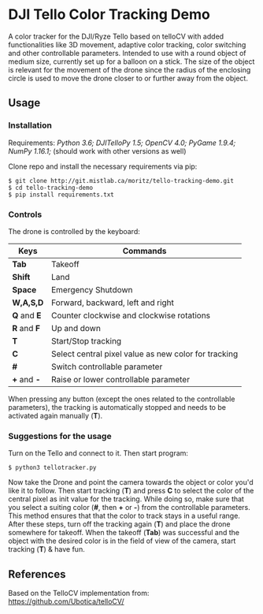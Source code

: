 # DJI Tello Color Tracking Demo

A color tracker for the DJI/Ryze Tello based on telloCV with added functionalities like 3D movement, adaptive color tracking, color switching and other controllable parameters. Intended to use with a round object of medium size, currently set up for a balloon on a stick. The size of the object is relevant for the movement of the drone since the radius of the enclosing circle is used to move the drone closer to or further away from the object.

## Usage

### Installation

Requirements:
*Python 3.6; 
DJITelloPy 1.5; 
OpenCV 4.0; 
PyGame 1.9.4; 
NumPy 1.16.1;*
(should work with other versions as well)

Clone repo and install the necessary requirements via pip:

```
$ git clone http://git.mistlab.ca/moritz/tello-tracking-demo.git
$ cd tello-tracking-demo
$ pip install requirements.txt
```

### Controls

The drone is controlled by the keyboard:

| Keys			  | Commands |
|-----------------|--------|
|**Tab** 		  | Takeoff |
|**Shift** 		  | Land |
|**Space**		  | Emergency Shutdown |
|**W,A,S,D**	  | Forward, backward, left and right |
|**Q** and **E**  | Counter clockwise and clockwise rotations |
|**R** and **F**  | Up and down |
|**T**			  | Start/Stop tracking |
|**C**			  | Select central pixel value as new color for tracking |
|**\#**  		  | Switch controllable parameter |
|**\+** and **-** | Raise or lower controllable parameter |

When pressing any button (except the ones related to the controllable parameters), the tracking is automatically stopped and needs to be activated again manually (**T**).

### Suggestions for the usage

Turn on the Tello and connect to it. Then start program:

```
$ python3 tellotracker.py
```

Now take the Drone and point the camera towards the object or color you'd like it to follow. Then start tracking (**T**) and press **C** to select the color of the central pixel as init value for the tracking. While doing so, make sure that you select a suiting color (**\#**, then **+** or **-**) from the controllable parameters. This method ensures that that the color to track stays in a useful range. After these steps, turn off the tracking again (**T**) and place the drone somewhere for takeoff. When the takeoff (**Tab**) was successful and the object with the desired color is in the field of view of the camera, start tracking (**T**) & have fun.

## References

Based on the TelloCV implementation from:
https://github.com/Ubotica/telloCV/
